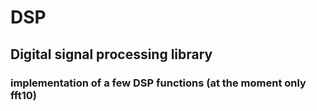 # DSP
## Digital signal processing library
### implementation of a few DSP functions (at the moment only fft10)